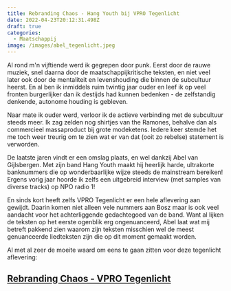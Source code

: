 ```yaml
---
title: Rebranding Chaos - Hang Youth bij VPRO Tegenlicht
date: 2022-04-23T20:12:31.498Z
draft: true
categories:
  - Maatschappij
image: /images/abel_tegenlicht.jpeg
---
```

Al rond m'n vijftiende werd ik gegrepen door punk. Eerst door de rauwe muziek, snel daarna door de maatschappijkritische teksten, en niet veel later ook door de mentaliteit en levenshouding die binnen de subcultuur heerst. En al ben ik inmiddels ruim twintig jaar ouder en leef ik op veel fronten burgerlijker dan ik destijds had kunnen bedenken - de zelfstandig denkende, autonome houding is gebleven. 

Naar mate ik ouder werd, verloor ik de actieve verbinding met de subcultuur steeds meer.  Ik zag zelden nog shirtjes van the Ramones, behalve dan als commercieel massaproduct bij grote modeketens. Iedere keer stemde het me toch weer treurig om te zien wat er van dat (ooit zo rebelse) statement is verworden. 

De laatste jaren vindt er een omslag plaats, en wel dankzij Abel van Gijlsbergen. Met zijn band Hang Youth maakt hij heerlijk harde, ultrakorte banknummers die op wonderbaarlijke wijze steeds de mainstream bereiken! Ergens vorig jaar hoorde ik zelfs een uitgebreid interview (met samples van diverse tracks) op NPO radio 1!

En sinds kort heeft zelfs VPRO Tegenlicht er een hele aflevering aan gewijdt. Daarin komen niet alleen vele nummers aan Bosz maar is ook veel aandacht voor het achterliggende gedachtegoed van de band. Want al lijken de teksten op het eerste ogenblik erg ongenuanceerd, Abel laat wat mij betreft pakkend zien waarom zijn teksten misschien wel de meest genuanceerde liedteksten zijn die op dit moment gemaakt worden. 

Al met al zeer de moeite waard om eens te gaan zitten voor deze tegenlicht aflevering: 

## [Rebranding Chaos - VPRO Tegenlicht](https://www.npostart.nl/VPWON_1335239)